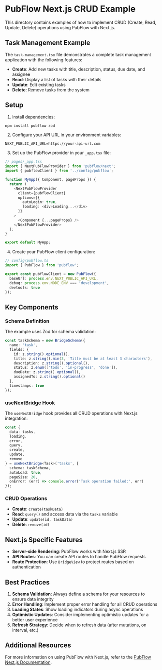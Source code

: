 # PubFlow Next.js CRUD Example

This directory contains examples of how to implement CRUD (Create, Read, Update, Delete) operations using PubFlow with Next.js.

## Task Management Example

The `task-management.tsx` file demonstrates a complete task management application with the following features:

- **Create**: Add new tasks with title, description, status, due date, and assignee
- **Read**: Display a list of tasks with their details
- **Update**: Edit existing tasks
- **Delete**: Remove tasks from the system

## Setup

1. Install dependencies:

```bash
npm install pubflow zod
```

2. Configure your API URL in your environment variables:

```
NEXT_PUBLIC_API_URL=https://your-api-url.com
```

3. Set up the PubFlow provider in your `_app.tsx` file:

```typescript
// pages/_app.tsx
import { NextPubFlowProvider } from 'pubflow/next';
import { pubflowClient } from '../config/pubflow';

function MyApp({ Component, pageProps }) {
  return (
    <NextPubFlowProvider 
      client={pubflowClient}
      options={{
        autoLogin: true,
        loading: <div>Loading...</div>
      }}
    >
      <Component {...pageProps} />
    </NextPubFlowProvider>
  );
}

export default MyApp;
```

4. Create your PubFlow client configuration:

```typescript
// config/pubflow.ts
import { PubFlow } from 'pubflow';

export const pubflowClient = new PubFlow({
  baseUrl: process.env.NEXT_PUBLIC_API_URL,
  debug: process.env.NODE_ENV === 'development',
  devtools: true
});
```

## Key Components

### Schema Definition

The example uses Zod for schema validation:

```typescript
const taskSchema = new BridgeSchema({
  name: 'task',
  fields: {
    id: z.string().optional(),
    title: z.string().min(3, 'Title must be at least 3 characters'),
    description: z.string().optional(),
    status: z.enum(['todo', 'in-progress', 'done']),
    dueDate: z.string().optional(),
    assignedTo: z.string().optional()
  },
  timestamps: true
});
```

### useNextBridge Hook

The `useNextBridge` hook provides all CRUD operations with Next.js integration:

```typescript
const {
  data: tasks,
  loading,
  error,
  query,
  create,
  update,
  remove
} = useNextBridge<Task>('tasks', {
  schema: taskSchema,
  autoLoad: true,
  pageSize: 20,
  onError: (err) => console.error('Task operation failed:', err)
});
```

### CRUD Operations

- **Create**: `create(taskData)`
- **Read**: `query()` and access data via the `tasks` variable
- **Update**: `update(id, taskData)`
- **Delete**: `remove(id)`

## Next.js Specific Features

- **Server-side Rendering**: PubFlow works with Next.js SSR
- **API Routes**: You can create API routes to handle PubFlow requests
- **Route Protection**: Use `BridgeView` to protect routes based on authentication

## Best Practices

1. **Schema Validation**: Always define a schema for your resources to ensure data integrity
2. **Error Handling**: Implement proper error handling for all CRUD operations
3. **Loading States**: Show loading indicators during async operations
4. **Optimistic Updates**: Consider implementing optimistic updates for a better user experience
5. **Refresh Strategy**: Decide when to refresh data (after mutations, on interval, etc.)

## Additional Resources

For more information on using PubFlow with Next.js, refer to the [PubFlow Next.js Documentation](../../documentation/adapters/next-doc.md).